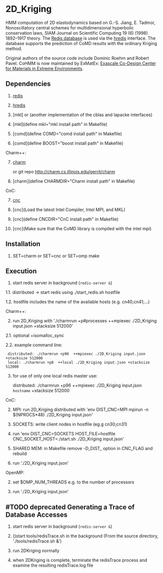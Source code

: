 2D_Kriging
=========

HMM computation of 2D elastodynamics based on G.-S. Jiang, E. Tadmor, Nonoscillatory central schemes for multidimensional hyperbolic conservation laws, SIAM Journal on Scientific Computing 19 (6) (1998) 1892–1917 theory. The [Redis database](http://redis.io) is used via the [hredis](https://github.com/redis/hiredis) interface. The database supports the prediction of CoMD results with the ordinary Kriging method. 

Original authors of the source code include Dominic Roehm and Robert Pavel. CoHMM is now maintained by ExMatEx: [Exascale Co-Design Center for Materials in Extreme Environments](exmatex.org).

Dependencies
------------

1. [redis](http://redis.io)

2. [hredis](https://github.com/redis/hiredis)

3. [mkl] or (another implementation of the cblas and lapacke interfaces)

4. [mkl](define mkl="mkl install path" in Makefile)

5. [comd](define COMD="comd install path" in Makefile) 

6. [comd](define BOOST="boost install path" in Makefile) 

Charm++:

7. [charm](http://charm.cs.illinois.edu/software)

   or git repo  http://charm.cs.illinois.edu/gerrit/charm

8. [charm](define CHARMDIR="Charm install path" in Makefile) 

CnC:

7. [cnc](https://software.intel.com/en-us/articles/intel-concurrent-collections-for-cc)

8. [cnc](Load the latest Intel Compiler, Intel MPI, and MKL) 

9. [cnc](define CNCDIR="CnC install path" in Makefile) 

10. [cnc](Make sure that the CoMD library is compiled with the intel mpi) 


Installation
------------

1. SET=charm or SET=cnc or SET=omp make

Execution
---------

1. start redis server in background (`redis-server &`)

1.1. distributed -> start redis using ./start_redis.sh hostfile

1.2. hostfile includes the name of the available hosts (e.g. cn40;cn41;...)

Charm++:

2. run 2D_Kriging with './charmrun +p#processes  ++mpiexec ./2D_Kriging input.json +stacksize 512000'

2.1. optional +isomalloc_sync

2.2. example command line:

     distributed: ./charmrun +p96  ++mpiexec ./2D_Kriging input.json +stacksize 512000
     local: ./charmrun +p8  ++local ./2D_Kriging input.json +stacksize 512000

3. for use of only one local redis master use:

    
     distributed: ./charmrun +p96  ++mpiexec ./2D_Kriging input.json `hostname` +stacksize 512000

CnC:

2. MPI: run 2D_Kriging distributed with 'env DIST_CNC=MPI mpirun -n $(NPROCS*48) ./2D_Kriging input.json' 

3. SOCKETS: write client nodes in hostfile (eg.g cn30;cn31)

4. run 'env DIST_CNC=SOCKETS HOST_FILE=hostfile CNC_SOCKET_HOST=./start.sh ./2D_Kriging input.json'

5. SHARED MEM: in Makefile remove -D_DIST_ option in CNC_FLAG and rebuild 

6. run './2D_Kriging input.json'

OpenMP:

2. set $OMP_NUM_THREADS e.g. to the number of processors

3. run './2D_Kriging input.json'

#TODO deprecated
Generating a Trace of Database Accesses
---------

1. start redis server in background (`redis-server &`)

2. ()start tools/redisTrace.sh in the background (From the source directory, './tools/redisTrace.sh &')

3. run 2DKriging normally

4. when 2DKriging is complete, terminate the redisTrace process and examine the resulting redisTrace.log file
